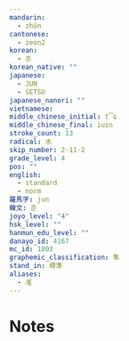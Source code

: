 ```yaml
---
mandarin:
  - zhǔn
cantonese:
  - zeon2
korean:
  - 준
korean_native: ""
japanese:
  - JUN
  - SETSU
japanese_nanori: ""
vietnamese:
middle_chinese_initial: t͡ɕ
middle_chinese_final: iuɪn
stroke_count: 13
radical: 水
skip_number: 2-11-2
grade_level: 4
pos: ""
english:
  - standard
  - norm
羅馬字: jun
韓文: 준
joyo_level: "4"
hsk_level: ""
hanmun_edu_level: ""
danayo_id: 4167
mc_id: 1803
graphemic_classification: 隼
stand_in: 標準
aliases:
  - 准
---
```


# Notes
